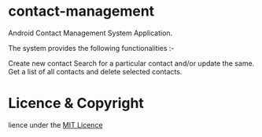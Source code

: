 # contact-management

Android Contact Management System Application.

The system provides the following functionalities :-

Create new contact
Search for a particular contact and/or update the same.
Get a list of all contacts and delete selected contacts.

# Licence & Copyright
lience under the [MIT Licence](LICENCE)